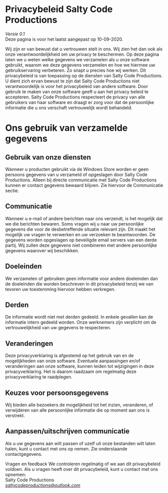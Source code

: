 # Privacybeleid Salty Code Productions
*Versie 0.1*  
Deze pagina is voor het laatst aangepast op 10-09-2020.  

Wij zijn er van bewust dat u vertrouwen stelt in ons. Wij zien het dan ook als onze verantwoordelijkheid om uw privacy te beschermen. Op deze pagina laten we u weten welke gegevens we verzamelen als u onze software gebruikt, waarom we deze gegevens verzamelen en hoe we hiermee uw gebruikservaring verbeteren. Zo snapt u precies hoe wij werken.
Dit privacybeleid is van toepassing op de diensten van Salty Code Productions. U dient zich ervan bewust te zijn dat Salty Code Productions niet verantwoordelijk is voor het privacybeleid van andere software. Door gebruik te maken van onze software geeft u aan het privacy beleid te accepteren.
Salty Code Productions respecteert de privacy van alle gebruikers van haar software en draagt er zorg voor dat de persoonlijke informatie die u ons verschaft vertrouwelijk wordt behandeld.

# Ons gebruik van verzamelde gegevens
## Gebruik van onze diensten
Wanneer u producten gebruikt via de Windows Store worden er geen persoons gegevens van u verzameld of opgeslagen door Salty Code Productions. Alleen bij directe communicatie met Salty Code Productions kunnen er contact gegevens bewaard blijven. Zie hiervoor de Communicatie sectie.

## Communicatie
Wanneer u e-mail of andere berichten naar ons verzendt, is het mogelijk dat we die berichten bewaren. Soms vragen wij u naar uw persoonlijke gegevens die voor de desbetreffende situatie relevant zijn. Dit maakt het mogelijk uw vragen te verwerken en uw verzoeken te beantwoorden. De gegevens worden opgeslagen op beveiligde email servers van een derde partij. Wij zullen deze gegevens niet combineren met andere persoonlijke gegevens waarover wij beschikken.

## Doeleinden
We verzamelen of gebruiken geen informatie voor andere doeleinden dan de doeleinden die worden beschreven in dit privacybeleid tenzij we van tevoren uw toestemming hiervoor hebben verkregen.

## Derden
De informatie wordt niet met derden gedeeld. In enkele gevallen kan de informatie intern gedeeld worden. Onze werknemers zijn verplicht om de vertrouwelijkheid van uw gegevens te respecteren.

## Veranderingen
Deze privacyverklaring is afgestemd op het gebruik van en de mogelijkheden van onze software. Eventuele aanpassingen en/of veranderingen aan onze software, kunnen leiden tot wijzigingen in deze privacyverklaring. Het is daarom raadzaam om regelmatig deze privacyverklaring te raadplegen.

## Keuzes voor persoonsgegevens
Wij bieden alle bezoekers de mogelijkheid tot het inzien, veranderen, of verwijderen van alle persoonlijke informatie die op moment aan ons is verstrekt.

## Aanpassen/uitschrijven communicatie
Als u uw gegevens aan wilt passen of uzelf uit onze bestanden wilt laten halen, kunt u contact met ons op nemen. Zie onderstaande contactgegevens.

Vragen en feedback
We controleren regelmatig of we aan dit privacybeleid voldoen. Als u vragen heeft over dit privacybeleid, kunt u contact met ons opnemen:  
Salty Code Productions  
*saltycodeproductions@outlook.com*
